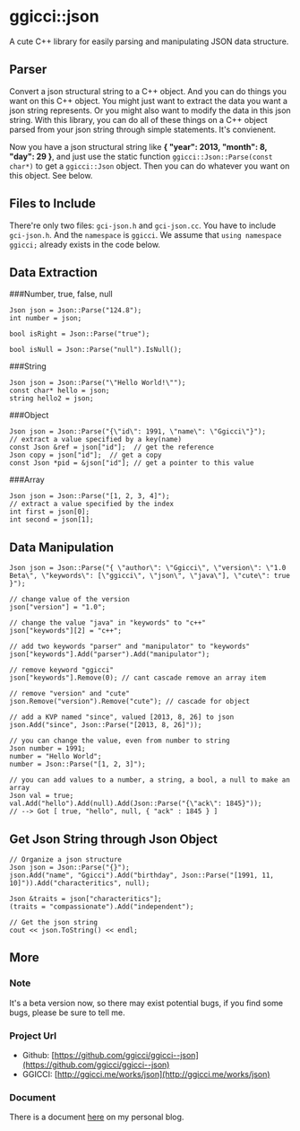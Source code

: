 ggicci::json
============

A cute C++ library for easily parsing and manipulating JSON data structure.

Parser
----------------------
Convert a json structural string to a C++ object. And you can do things you want on this C++ object.
You might just want to extract the data you want a json string represents. Or you might also want to
modify the data in this json string. With this library, you can do all of these things on a C++
object parsed from your json string through simple statements. It's convienent.

Now you have a json structural string like **{ "year": 2013, "month": 8, "day": 29 }**, and just use
the static function `ggicci::Json::Parse(const char*)` to get a `ggicci::Json` object. Then you can
do whatever you want on this object. See below.

Files to Include
---------------------
There're only two files: `gci-json.h` and `gci-json.cc`. You have to include `gci-json.h`. And the
`namespace` is `ggicci`. We assume that `using namespace ggicci;` already exists in the code below.

Data Extraction
------------------------
###Number, true, false, null

	Json json = Json::Parse("124.8");
	int number = json;
	
	bool isRight = Json::Parse("true");

	bool isNull = Json::Parse("null").IsNull();

###String
	
	Json json = Json::Parse("\"Hello World!\"");
	const char* hello = json;
	string hello2 = json;

###Object

	Json json = Json::Parse("{\"id\": 1991, \"name\": \"Ggicci\"}");
	// extract a value specified by a key(name)
	const Json &ref = json["id"];  // get the reference
	Json copy = json["id"];  // get a copy
	const Json *pid = &json["id"]; // get a pointer to this value

###Array

	Json json = Json::Parse("[1, 2, 3, 4]");
	// extract a value specified by the index
	int first = json[0];
	int second = json[1];

Data Manipulation
-----------------------------------
	Json json = Json::Parse("{ \"author\": \"Ggicci\", \"version\": \"1.0 Beta\", \"keywords\": [\"ggicci\", \"json\", \"java\"], \"cute\": true }");

	// change value of the version
	json["version"] = "1.0";

	// change the value "java" in "keywords" to "c++"
	json["keywords"][2] = "c++";

	// add two keywords "parser" and "manipulator" to "keywords"
	json["keywords"].Add("parser").Add("manipulator");

	// remove keyword "ggicci"
	json["keywords"].Remove(0); // cant cascade remove an array item

	// remove "version" and "cute"
	json.Remove("version").Remove("cute"); // cascade for object

	// add a KVP named "since", valued [2013, 8, 26] to json
	json.Add("since", Json::Parse("[2013, 8, 26]"));

	// you can change the value, even from number to string
	Json number = 1991;
	number = "Hello World";
	number = Json::Parse("[1, 2, 3]");

	// you can add values to a number, a string, a bool, a null to make an array
	Json val = true;
	val.Add("hello").Add(null).Add(Json::Parse("{\"ack\": 1845}"));
	// --> Got [ true, "hello", null, { "ack" : 1845 } ]

Get Json String through Json Object
----------------------------------------

	// Organize a json structure
	Json json = Json::Parse("{}");
	json.Add("name", "Ggicci").Add("birthday", Json::Parse("[1991, 11, 10]")).Add("characteritics", null);

	Json &traits = json["characteritics"];
	(traits = "compassionate").Add("independent");

	// Get the json string
	cout << json.ToString() << endl;

More
-------------------
### Note
It's a beta version now, so there may exist potential bugs, if you find some bugs, please be sure
to tell me.

### Project Url
- Github: [https://github.com/ggicci/ggicci--json](https://github.com/ggicci/ggicci--json)
- GGICCI: [http://ggicci.me/works/json](http://ggicci.me/works/json)

### Document
There is a document [here](http://ggicci.me/works/json/doc) on my personal blog.


